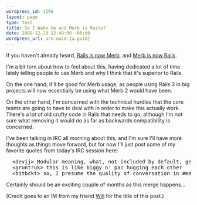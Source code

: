 ```yaml
--- 
wordpress_id: 1196
layout: page
type: text
title: So I Wake Up and Merb is Rails?
date: 2008-12-23 12:49:00 -05:00
wordpress_url: urn:uuid:{a.guid}
---
```

<p>If you haven't already heard, <a href="http://weblog.rubyonrails.org/2008/12/23/merb-gets-merged-into-rails-3">Rails is now Merb</a>, and <a href="http://yehudakatz.com/2008/12/23/rails-and-merb-merge/">Merb is now Rails</a>.</p>

<p>I'm a bit torn about how to feel about this, having dedicated a lot of time lately telling people to use Merb and why I think that it's superior to Rails. </p>

<p>On the one hand, it'll be good for Merb usage, as people using Rails 3 in big projects will now essentially be using what Merb 2 would have been.</p>

<p>On the other hand, I'm concerned with the technical hurdles that the core teams are going to have to deal with in order to make this actually work. There's a lot of old crufty code in Rails that needs to go, although I'm not sure what removing it would do as far as backwards compatibility is concerned.</p>

<p>I've been talking in IRC all morning about this, and I'm sure I'll have more thoughts as things move forward, but for now I'll just post some of my favorite quotes from today's IRC session here:</p>

<pre>
  &lt;devjj&gt; Modular meaning, what, not included by default, gem install rails-bad-ideas
  &lt;gruntruk&gt; this is like biggy n' pac hugging each other
  &lt;bitbckt&gt; so, I presume the quality of conversation in #merb will disintegrate into #rubyonrails :-/
</pre>

<p>Certainly should be an exciting couple of months as this merge happens...</p>

<p>(Credit goes to an IM from my friend <a href="http://bitfission.com/">Will</a> for the title of this post.)</p>

